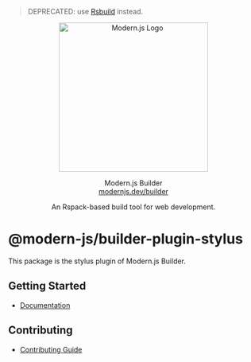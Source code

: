 > DEPRECATED: use [Rsbuild](https://github.com/web-infra-dev/rsbuild) instead.

<p align="center">
  <a href="https://modernjs.dev" target="blank"><img src="https://lf3-static.bytednsdoc.com/obj/eden-cn/ylaelkeh7nuhfnuhf/modernjs-cover.png" width="300" alt="Modern.js Logo" /></a>
</p>
<p align="center">
  Modern.js Builder
  <br/>
  <a href="https://modernjs.dev/builder/en" target="blank">
    modernjs.dev/builder
  </a>
</p>
<p align="center">
  An Rspack-based build tool for web development.
</p>

# @modern-js/builder-plugin-stylus

This package is the stylus plugin of Modern.js Builder.

## Getting Started

- [Documentation](https://modernjs.dev/builder/en/plugins/plugin-stylus.html)

## Contributing

- [Contributing Guide](https://github.com/web-infra-dev/modern.js/blob/main/CONTRIBUTING.md)
